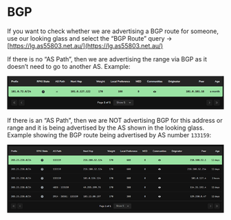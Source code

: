 # BGP

If you want to check whether we are advertising a BGP route for someone, use our looking glass and select the “BGP Route” query → [https://lg.as55803.net.au/](https://lg.as55803.net.au/)

If there is no “AS Path”, then we are advertising the range via BGP as it doesn’t need to go to another AS. Example:

![BGP1.png](/artifacts/images/Networking/BGP1.png)

If there is an “AS Path”, then we are NOT advertising BGP for this address or range and it is being advertised by the AS shown in the looking glass. Example showing the BGP route being advertised by AS number `133159`:

![BGP2.png](/artifacts/images/Networking/BGP2.png)
